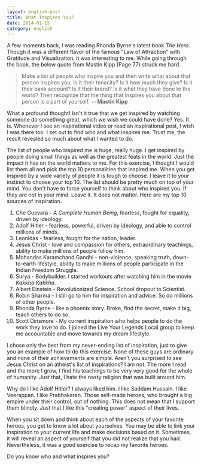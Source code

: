 ```yaml
---
layout: english-post
title: What Inspires You?
date: 2014-01-15
category: english
---
```


A few moments back, I was reading Rhonda Byrne's latest book _The Hero_. Though it was a different flavor of the famous "Law of Attraction" with Gratitude and Visualization, it was interesting to me. While going through the book, the below quote from Mastin Kipp (Page 77) struck me hard.

> Make a list of people who inspire you and then write what about that person inspires you. Is it their tenacity? Is it how much they give? Is it their bank account? Is it their brand? Is it what they have done to the world? Then recognize that the thing that inspires you about that person is a part of yourself.  **-- Mastin Kipp**

What a profound thought! Isn't it true that we get inspired by watching someone do something great, which we wish we could have done? Yes. It is. Whenever I see an inspirational video or read an inspirational post, I wish I was there too. I set out to find who and what inspires me. Trust me, the result revealed so much about what I wanted to do.

The list of people who inspired me is huge, really huge. I get inspired by people doing small things as well as the greatest feats in the world. Just the impact it has on the world matters to me. For this exercise, I thought I would list them all and pick the top 10 personalities that inspired me.  When you get inspired by a wide variety of people it is tough to choose. I leave it to your instinct to choose your top 10. The list should be pretty much on top of your mind. You don't have to force yourself to think about who inspired you. If they are not in your mind. Leave it. It does not matter. Here are my top 10 sources of inspiration.

1. Che Guevara - _A Complete Human Being_, fearless, fought for equality, driven by ideology.
2. Adolf Hitler - fearless, powerful, driven by ideology, and able to control millions of minds.
3. Leonidas - fearless, fought for the nation, leader.
4. Jesus Christ - love and compassion for others, extraordinary teachings, ability to make millions of people follow him.
5. Mohandas Karamchand Gandhi - non-violence, speaking truth, down-to-earth lifestyle, ability to make millions of people participate in the Indian Freedom Struggle.
6. Surya - Bodybuilder. I started workouts after watching him in the movie _Kakkha Kakkha_.
7. Albert Einstein - Revolutionized Science. School dropout to Scientist.
8. Robin Sharma - I still go to him for inspiration and advice. So do millions of other people.
9. Rhonda Byrne - like a phoenix story. Broke, find the secret, make it big, teach others to do so.
10. Scott Dinsmore - My current inspiration who helps people to do the work they love to do. I joined the Live Your Legends Local group to keep me accountable and move towards my dream lifestyle.

I chose only the best from my never-ending list of inspiration, just to give you an example of how to do this exercise. None of these guys are ordinary and none of their achievements are simple. Aren't you surprised to see Jesus Christ on an atheist's list of inspirations? I am not. The more I read and the more I grow, I find his teachings to be very very good for the whole of humanity. Just that, I hate the nasty religion that was built around him.

Why do I like Adolf Hitler? I always liked him. I like Saddam Hussain. I like Veerappan. I like Prabhakaran. Those self-made heroes, who brought a big empire under their control, out of nothing. This does not mean that I support them blindly. Just that I like this "creating power" aspect of their lives.

When you sit down and think about each of the aspects of your favorite heroes, you get to know a lot about yourselves. You may be able to link your inspiration to your current life and make decisions based on it. Sometimes, it will reveal an aspect of yourself that you did not realize that you had. Nevertheless, it was a good exercise to recap my favorite heroes.

Do you know who and what inspires you?
